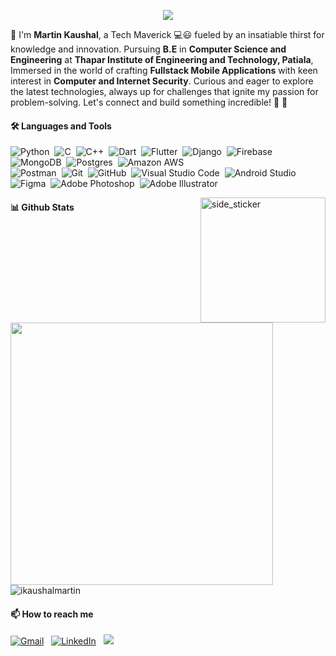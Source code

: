 <p align="center">
 <a href="https://github.com/DenverCoder1/readme-typing-svg">
  <img src="https://readme-typing-svg.demolab.com?font=Montserrat&weight=600&size=22&pause=1000&color=FE428E&center=true&vCenter=true&width=435&lines=%F0%9F%91%8B+Greetings%2C+Code+Voyager!+;I'm+Martin+Kaushal...;Ready+To+Geek+Out+With+You!!%F0%9F%A4%93%F0%9F%92%BB" /></a></p>

👋 I'm **Martin Kaushal**, a Tech Maverick 💻😃 fueled by an insatiable thirst for knowledge and innovation. Pursuing **B.E** in **Computer Science and Engineering** at **Thapar Institute of Engineering and Technology, Patiala**, Immersed in the world of crafting **Fullstack Mobile Applications** with keen interest in **Computer and Internet Security**. Curious and eager to explore the latest technologies, always up for challenges that ignite my passion for problem-solving. Let's connect and build something incredible! 💫 🚀 





#### 🛠 Languages and Tools

![Python](https://img.shields.io/badge/-Python-05122A?style=flat&logo=python&logoColor=White)&nbsp;
![C](https://img.shields.io/badge/-C-05122A?style=flat&logo=C&logoColor=White)&nbsp;
![C++](https://img.shields.io/badge/-C++-05122A?style=flat&logo=C%2B%2B&logoColor=White)&nbsp;
![Dart](https://img.shields.io/badge/-Dart-05122A?style=flat&logo=dart&logoColor=White)&nbsp;
![Flutter](https://img.shields.io/badge/-Flutter-05122A?style=flat&logo=flutter&logoColor=White)&nbsp;
![Django](https://img.shields.io/badge/-Django-05122A?style=flat&logo=django&logoColor=White)&nbsp;
![Firebase](https://img.shields.io/badge/-Firebase-05122A?style=flat&logo=firebase&logoColor=White)&nbsp;
![MongoDB](https://img.shields.io/badge/-MongoDB-05122A?style=flat&logo=mongodb&logoColor=White)&nbsp;
![Postgres](https://img.shields.io/badge/-Postgres-05122A?style=flat&logo=postgresql&logoColor=White)&nbsp; 
![Amazon AWS](https://img.shields.io/badge/-Amazon_AWS-05122A?style=flat&logo=amazon-aws&logoColor=White)&nbsp;  
![Postman](https://img.shields.io/badge/-Postman-05122A?style=flat&logo=postman&logoColor=White)&nbsp;
![Git](https://img.shields.io/badge/-Git-05122A?style=flat&logo=git&logoColor=White)&nbsp;
![GitHub](https://img.shields.io/badge/-GitHub-05122A?style=flat&logo=github)&nbsp;
![Visual Studio Code](https://img.shields.io/badge/-Visual%20Studio%20Code-05122A?style=flat&logo=visual-studio-code&logoColor=White)&nbsp;
![Android Studio](https://img.shields.io/badge/-Android_Studio-05122A?style=flat&logo=android-studio&logoColor=White)&nbsp; 
![Figma](https://img.shields.io/badge/-Figma-05122A?style=flat&logo=figma&logoColor=White)&nbsp;
![Adobe Photoshop](https://img.shields.io/badge/-Adobe%20Photoshop-05122A?style=flat&logo=Adobe%20Photoshop&logoColor=White)&nbsp;
![Adobe Illustrator](https://img.shields.io/badge/-Adobe%20Illustrator-05122A?style=flat&logo=Adobe%20Illustrator&logoColor=White)&nbsp;

<img align="right" width=200px height=200px alt="side_sticker" src="https://media.giphy.com/media/TEnXkcsHrP4YedChhA/giphy.gif" />

#### 📊 Github Stats
 
 <a href="https://github.com/anuraghazra/github-readme-stats" title="Go to Source">
            <img align="center" width=420 src="https://github-readme-streak-stats.herokuapp.com/?user=ikaushalmartin&theme=radical&hide_border=true&show_icons=true&include_all_commits=true&count_private=true&"/>
    </a>
 <img src="https://komarev.com/ghpvc/?username=ikaushalmartin&label=Visitors&color=0e75b6&style=flat" alt="ikaushalmartin" />

#### 📫 How to reach me
<a href="mailto:kaushalmartin@gmail.com"><img alt="Gmail" src="https://img.shields.io/badge/Gmail-D14836?style=flat&logo=gmail&logoColor=white" /></a> &nbsp;
<a href="https://www.linkedin.com/in/ikaushalmartin/"><img alt="LinkedIn" src="https://img.shields.io/badge/linkedin%20-%230077B5.svg?&style=flat&logo=linkedin&logoColor=white"/></a> &nbsp;
<a href="https://www.instagram.com/i.kaushalmartin/"><img src="https://img.shields.io/badge/-@i.kaushalmartin-E4405F?style=flat&logo=Instagram&logoColor=white"/></a> &nbsp;
